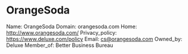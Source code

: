 
# OrangeSoda

Name: OrangeSoda
Domain: orangesoda.com
Home: http://www.orangesoda.com/
Privacy_policy: https://www.deluxe.com/policy
Email: cs@orangesoda.com
Owned_by: Deluxe
Member_of: Better Business Bureau
